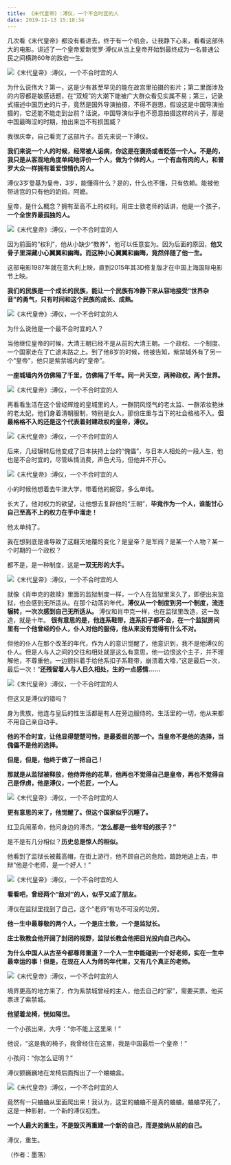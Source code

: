 ```yaml
---
title: 《末代皇帝》:溥仪，一个不合时宜的人
date: 2019-11-13 15:18:34
---
```


 几次看《末代皇帝》都没有看进去，终于有一个机会，让我静下心来，看看这部伟大的电影。讲述了一个皇帝爱新觉罗·溥仪从当上皇帝开始到最终成为一名普通公民之间横跨60年的跌宕一生。

![《末代皇帝》:溥仪，一个不合时宜的人](http://p3.pstatp.com/large/pgc-image/1142d76e73274227a02866bfafc774af)
 


 为什么说伟大？第一，这是少有甚至罕见的能在故宫里拍摄的影片；第二里面涉及的内容都是敏感话题，在“双规”的大潮下能被广大群众看见实属不易；第三，记录式描述中国历史的片子，竟然是国外导演拍摄，不得不遐思，假设这是中国导演拍摄的，它还能不能走到台前？话说，中国导演似乎也不愿意拍摄这样的片子，那是中国最晦涩的时期，拍出来岂不有损国威？

 我很庆幸，自己看完了这部片子。首先来说一下溥仪。

 **我们来说一个人的时候，经常被人诟病，你这是在褒扬或者贬低一个人。不是的，我只是从客观地角度单纯地评价一个人，做为个体的人，一个有血有肉的人，和普罗大众一样拥有着爱恨情仇的人。**

 溥仪3岁登基为皇帝，3岁，能懂得什么？是的，什么也不懂，只有依赖。能被他带进宫的只有他的奶妈，阿嬷。

 皇帝，是什么概念？拥有至高不上的权利，用庄士敦老师的话讲，他是一个孩子，**一个全世界最孤独的人。**

![《末代皇帝》:溥仪，一个不合时宜的人](http://p1.pstatp.com/large/pgc-image/cda841d147134d8a905d851fe1938925)
 


 因为前面的“权利”，他从小缺少“教养”，他可以任意妄为。因为后面的原因，**他又骨子里深藏小心翼翼和幽晦。而这种小心翼翼和幽晦，竟然伴随了他一生。**

 这部电影1987年就在意大利上映，直到2015年其3D修复版才在中国上海国际电影节上映。

 **我们的民族是一个成长的民族，能让一个民族有冷静下来从容地接受“世界杂音”的勇气，只有时间和这个民族的成长、成熟。**

![《末代皇帝》:溥仪，一个不合时宜的人](http://p3.pstatp.com/large/pgc-image/3a83eaec780f40d5ad26dd3247b9cedf)
 


 为什么说他是一个最不合时宜的人？

 当他继位皇帝的时候，大清王朝已经不是从前的大清王朝。一个政权、一个制度、一个国家走在了亡途末路之上。到了他8岁的时候，他被告知，紫禁城外有了另一个“皇帝”，他只是紫禁城内的“皇帝”。

 **一座城墙内外仿佛隔了千里，仿佛隔了千年。同一片天空，两种政权，两个世界。**

![《末代皇帝》:溥仪，一个不合时宜的人](http://p1.pstatp.com/large/pgc-image/d8995895a77b4d02953f8d6937286915)
 


 再看看生活在这个曾经辉煌的皇城里的人，一群阴风怪气的老太监、一群浓妆艳抹的老太妃，他们身着清朝服制，特别是女人，那份庄重与当下的社会格格不入。**但最格格不入的还是这个代表着封建政权的皇帝，溥仪。**

![《末代皇帝》:溥仪，一个不合时宜的人](http://p1.pstatp.com/large/pgc-image/06b12b933cd94b50b285f8657afa4666)
 


 后来，几经辗转后他变成了日本扶持上台的“傀儡”，与日本人相处的一段人生，他也是不合时宜的，尽管纵情消费，声色犬马，但他并不开心。

![《末代皇帝》:溥仪，一个不合时宜的人](http://p3.pstatp.com/large/pgc-image/bb8f718fcc1d4854a3cb23cae7bdf298)
 


 小的时候他想着去牛津大学，带着他的婉容，多么单纯。

 长大了，他对权力的欲望，让他想去复辟他的“王朝”，**毕竟作为一个人，谁能甘心自己至高不上的权力在手中溜走！**

 他太单纯了。

 我在想到底是谁导致了这翻天地覆的变化？是皇帝？是军阀？是某一个人物？某一个时期的一个政权？

 都不是，是一种制度，这是**一双无形的大手。**

![《末代皇帝》:溥仪，一个不合时宜的人](http://p3.pstatp.com/large/pgc-image/95fb960003b744cdbdb94065d4f1e700)
 


 就像《肖申克的救赎》里面的监狱制度一样，一个人在监狱里呆久了，即便出来监狱，也会感到无所适从。在那个动荡的年代，**溥仪从一个制度到另一个制度，流连辗转，一次次感到自己无所适从。** 溥仪和肖申克一样，也在监狱里改造，这一改造，就是十年。 **很有意思的是，他连系鞋带，连系扣子都不会，在一个监狱房间里有一个他曾经的仆人，仆人对他的服侍，他从来没有觉得有什么不对。**

 但他的仆人在那个改革的年代，作为人的意识觉醒了，他意识到，我不是他溥仪的仆人。但是人与人之间的交往和相处就是这么有意思，他一边恨这个主子，并不理解他，不尊重他，一边颤抖着手给他系扣子系鞋带，崩溃着大嚎，”这是最后一次，最后一次！“**还残留着人与人日久相处，生的一点感情......**

![《末代皇帝》:溥仪，一个不合时宜的人](http://p1.pstatp.com/large/pgc-image/ae39b0eb40bb41528f6a053a6c6d2d6e)
 


 但这又是溥仪的错吗？

 身为贵族，他连与皇后的性生活都是有人在旁边服侍的。生活里的一切，他从来都不用自己亲自动手。

 **他的不合时宜，让他显得楚楚可怜，是最委屈的那一个。当皇帝不是他的选择，当傀儡不是他的选择。**

 **但是，但是，他终于做了一把自己！**

 **那就是从监狱被释放，他侍弄他的花草，他再也不觉得自己是皇帝，再也不觉得自己是俘虏，他是溥仪，一个花匠，一个人。**

![《末代皇帝》:溥仪，一个不合时宜的人](http://p1.pstatp.com/large/pgc-image/cf90dd3e71b74e85877540196e47c78f)
 


 **更有意思的来了，他觉醒了。但这个国家似乎沉睡了。**

 红卫兵闹革命，他问身边的溥杰，**“怎么都是一些年轻的孩子？”**

 是不是有几分相似？**历史总是惊人的相似。**

 他看到了监狱长被戴高帽，在街上游行，他不顾自己的危险，踉跄地追上去，申辩“他是个老师，是一个好人！”

![《末代皇帝》:溥仪，一个不合时宜的人](http://p3.pstatp.com/large/pgc-image/6e4c8625c8ff41178ecd3a2d3d5d8114)
 


 **看看吧，曾经两个“敌对”的人，似乎又成了朋友。**

 溥仪在监狱里找到了自己，这个“老师”有功不可没的功劳。

 **他一生中最尊敬的两个人，一个是庄士敦，一个是监狱长。**

 **庄士敦教会他开阔了封闭的视野，监狱长教会他把目光投向自己内心。**

 **为什么中国人从古至今都尊师重道？一个人一生中能碰到一个好老师，实在一生中最幸运的事！但是，在现在人人为师的年代里，又有几个真正的老师。**

![《末代皇帝》:溥仪，一个不合时宜的人](http://p3.pstatp.com/large/pgc-image/cf8ebd0dd7f141799b76e8366edee0ab)
 


 境界更高的地方来了，作为紫禁城曾经的主人，他去自己的“家”，需要买票，他买票进了紫禁城。

 **他望着龙椅，恍如隔世。**

 一个小孩出来，大呼：“你不能上这里来！”

 他说，“这是我的椅子，我曾经住在这里，我是中国最后一个皇帝！”

 小孩问：“你怎么证明？”

 溥仪颤巍巍地在龙椅后面掏出了一个蛐蛐盒。

![《末代皇帝》:溥仪，一个不合时宜的人](http://p3.pstatp.com/large/pgc-image/4214b52068034140b9fbedb019cea098)
 


 竟然有一只蛐蛐从里面爬出来！我认为，这里的蛐蛐不是真的蛐蛐，蛐蛐早死了，这是一种影射，一个新的溥仪初生。

 **一个人最大的重生，不是毁灭再重建一个新的自己，而是接纳从前的自己。**

 溥仪，重生。

 （作者：墨落）
